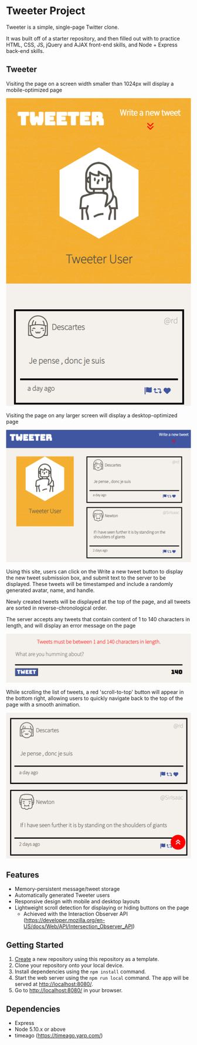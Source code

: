# Tweeter Project

Tweeter is a simple, single-page Twitter clone.

It was built off of a starter repository, and then filled out with to practice HTML, CSS, JS, jQuery and AJAX front-end skills, and Node + Express back-end skills.

## Tweeter

Visiting the page on a screen width smaller than 1024px will display a mobile-optimized page

!["Screenshot of mobile page"](https://github.com/robotsch/tweeter/blob/main/docs/tweeter_mobile_noform.PNG?raw=true)

Visiting the page on any larger screen will display a desktop-optimized page

!["Screenshot of desktop page"](https://github.com/robotsch/tweeter/blob/main/docs/desktop.PNG?raw=true)

Using this site, users can click on the Write a new tweet button to display the new tweet submission box, and submit text to the server to be displayed. These tweets will be timestamped and include a randomly generated avatar, name, and handle.

Newly created tweets will be displayed at the top of the page, and all tweets are sorted in reverse-chronological order.

The server accepts any tweets that contain content of 1 to 140 characters in length, and will display an error message on the page

!["Screenshot of error message"](https://github.com/robotsch/tweeter/blob/main/docs/error.PNG?raw=true)

While scrolling the list of tweets, a red 'scroll-to-top' button will appear in the bottom right, allowing users to quickly navigate back to the top of the page with a smooth animation.

!["Screenshot of the scroll-to-top button"](https://github.com/robotsch/tweeter/blob/main/docs/redbox.PNG?raw=true)

## Features

- Memory-persistent message/tweet storage
- Automatically generated Tweeter users
- Responsive design with mobile and desktop layouts
- Lightweight scroll detection for displaying or hiding buttons on the page
  - Achieved with the Interaction Observer API (https://developer.mozilla.org/en-US/docs/Web/API/Intersection_Observer_API)

## Getting Started

1. [Create](https://docs.github.com/en/repositories/creating-and-managing-repositories/creating-a-repository-from-a-template) a new repository using this repository as a template.
2. Clone your repository onto your local device.
3. Install dependencies using the `npm install` command.
3. Start the web server using the `npm run local` command. The app will be served at <http://localhost:8080/>.
4. Go to <http://localhost:8080/> in your browser.

## Dependencies

- Express
- Node 5.10.x or above
- timeago (https://timeago.yarp.com/) 